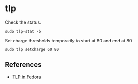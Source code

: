 # tlp

Check the status.

```console
sudo tlp-stat -b
```

Set charge thresholds temporarily to start at 60 and end at 80.

```console
sudo tlp setcharge 60 80
```

## References

- [TLP in Fedora](https://linrunner.de/tlp/installation/fedora.html)
